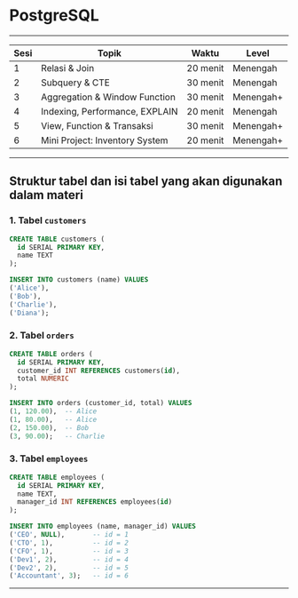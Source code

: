 # PostgreSQL

---

| Sesi | Topik                             | Waktu      | Level     |
|------|-----------------------------------|------------|-----------|
| 1    | Relasi & Join      | 20 menit   | Menengah  |
| 2    | Subquery & CTE                    | 30 menit   | Menengah  |
| 3    | Aggregation & Window Function     | 30 menit   | Menengah+ |
| 4    | Indexing, Performance, EXPLAIN    | 20 menit   | Menengah  |
| 5    | View, Function & Transaksi        | 30 menit   | Menengah+ |
| 6    | Mini Project: Inventory System    | 20 menit   | Menengah+ |

---

## Struktur tabel dan isi tabel yang akan digunakan dalam materi
### 1. Tabel `customers`
```sql
CREATE TABLE customers (
  id SERIAL PRIMARY KEY,
  name TEXT
);

INSERT INTO customers (name) VALUES
('Alice'),
('Bob'),
('Charlie'),
('Diana');
```
### 2. Tabel `orders`
```sql
CREATE TABLE orders (
  id SERIAL PRIMARY KEY,
  customer_id INT REFERENCES customers(id),
  total NUMERIC
);

INSERT INTO orders (customer_id, total) VALUES
(1, 120.00),  -- Alice
(1, 80.00),   -- Alice
(2, 150.00),  -- Bob
(3, 90.00);   -- Charlie
```
### 3. Tabel `employees`
```sql
CREATE TABLE employees (
  id SERIAL PRIMARY KEY,
  name TEXT,
  manager_id INT REFERENCES employees(id)
);

INSERT INTO employees (name, manager_id) VALUES
('CEO', NULL),       -- id = 1
('CTO', 1),          -- id = 2
('CFO', 1),          -- id = 3
('Dev1', 2),         -- id = 4
('Dev2', 2),         -- id = 5
('Accountant', 3);   -- id = 6
```
---
